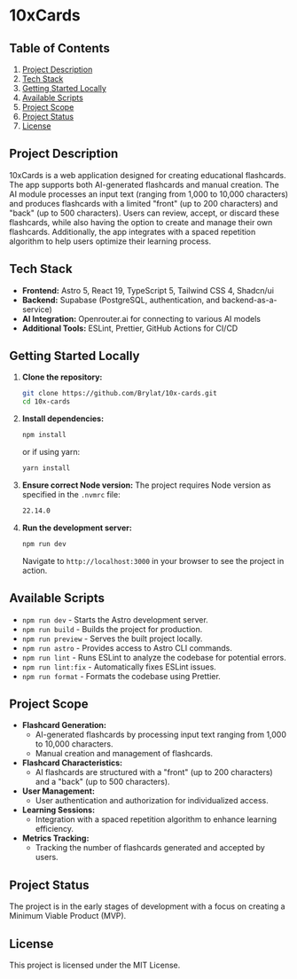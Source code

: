 # 10xCards

## Table of Contents

1. [Project Description](#project-description)
2. [Tech Stack](#tech-stack)
3. [Getting Started Locally](#getting-started-locally)
4. [Available Scripts](#available-scripts)
5. [Project Scope](#project-scope)
6. [Project Status](#project-status)
7. [License](#license)

## Project Description

10xCards is a web application designed for creating educational flashcards. The app supports both AI-generated flashcards and manual creation. The AI module processes an input text (ranging from 1,000 to 10,000 characters) and produces flashcards with a limited "front" (up to 200 characters) and "back" (up to 500 characters). Users can review, accept, or discard these flashcards, while also having the option to create and manage their own flashcards. Additionally, the app integrates with a spaced repetition algorithm to help users optimize their learning process.

## Tech Stack

- **Frontend:** Astro 5, React 19, TypeScript 5, Tailwind CSS 4, Shadcn/ui
- **Backend:** Supabase (PostgreSQL, authentication, and backend-as-a-service)
- **AI Integration:** Openrouter.ai for connecting to various AI models
- **Additional Tools:** ESLint, Prettier, GitHub Actions for CI/CD

## Getting Started Locally

1. **Clone the repository:**
   ```bash
   git clone https://github.com/Brylat/10x-cards.git
   cd 10x-cards
   ```
2. **Install dependencies:**
   ```bash
   npm install
   ```
   or if using yarn:
   ```bash
   yarn install
   ```
3. **Ensure correct Node version:**
   The project requires Node version as specified in the `.nvmrc` file:
   ```bash
   22.14.0
   ```
4. **Run the development server:**
   ```bash
   npm run dev
   ```
   Navigate to `http://localhost:3000` in your browser to see the project in action.

## Available Scripts

- `npm run dev` - Starts the Astro development server.
- `npm run build` - Builds the project for production.
- `npm run preview` - Serves the built project locally.
- `npm run astro` - Provides access to Astro CLI commands.
- `npm run lint` - Runs ESLint to analyze the codebase for potential errors.
- `npm run lint:fix` - Automatically fixes ESLint issues.
- `npm run format` - Formats the codebase using Prettier.

## Project Scope

- **Flashcard Generation:**
  - AI-generated flashcards by processing input text ranging from 1,000 to 10,000 characters.
  - Manual creation and management of flashcards.
- **Flashcard Characteristics:**
  - AI flashcards are structured with a "front" (up to 200 characters) and a "back" (up to 500 characters).
- **User Management:**
  - User authentication and authorization for individualized access.
- **Learning Sessions:**
  - Integration with a spaced repetition algorithm to enhance learning efficiency.
- **Metrics Tracking:**
  - Tracking the number of flashcards generated and accepted by users.

## Project Status

The project is in the early stages of development with a focus on creating a Minimum Viable Product (MVP).

## License

This project is licensed under the MIT License.
